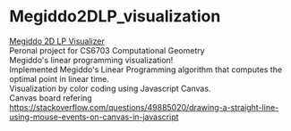 # Megiddo2DLP_visualization
[Megiddo 2D LP Visualizer](https://hengningzhang.github.io/Meggido2DLP_visualization/)<br/>
Peronal project for CS6703 Computational Geometry <br/>
Megiddo's linear programming visualization!<br/>
Implemented Megiddo's Linear Programming algorithm that computes the optimal point in linear time. <br/>
Visualization by color coding using Javascript Canvas. <br/>
Canvas board refering https://stackoverflow.com/questions/49885020/drawing-a-straight-line-using-mouse-events-on-canvas-in-javascript

